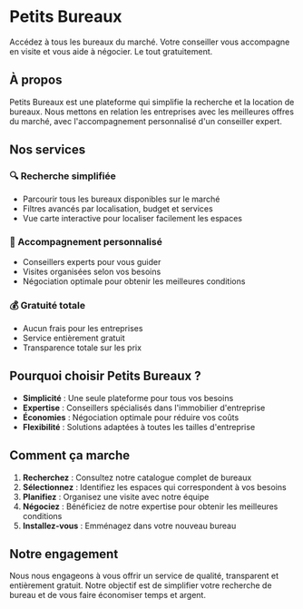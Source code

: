 # Petits Bureaux

Accédez à tous les bureaux du marché. Votre conseiller vous accompagne en visite et vous aide à négocier. Le tout gratuitement.

## À propos

Petits Bureaux est une plateforme qui simplifie la recherche et la location de bureaux. Nous mettons en relation les entreprises avec les meilleures offres du marché, avec l'accompagnement personnalisé d'un conseiller expert.

## Nos services

### 🔍 Recherche simplifiée
- Parcourir tous les bureaux disponibles sur le marché
- Filtres avancés par localisation, budget et services
- Vue carte interactive pour localiser facilement les espaces

### 👥 Accompagnement personnalisé
- Conseillers experts pour vous guider
- Visites organisées selon vos besoins
- Négociation optimale pour obtenir les meilleures conditions

### 💰 Gratuité totale
- Aucun frais pour les entreprises
- Service entièrement gratuit
- Transparence totale sur les prix

## Pourquoi choisir Petits Bureaux ?

- **Simplicité** : Une seule plateforme pour tous vos besoins
- **Expertise** : Conseillers spécialisés dans l'immobilier d'entreprise
- **Économies** : Négociation optimale pour réduire vos coûts
- **Flexibilité** : Solutions adaptées à toutes les tailles d'entreprise

## Comment ça marche

1. **Recherchez** : Consultez notre catalogue complet de bureaux
2. **Sélectionnez** : Identifiez les espaces qui correspondent à vos besoins
3. **Planifiez** : Organisez une visite avec notre équipe
4. **Négociez** : Bénéficiez de notre expertise pour obtenir les meilleures conditions
5. **Installez-vous** : Emménagez dans votre nouveau bureau

## Notre engagement

Nous nous engageons à vous offrir un service de qualité, transparent et entièrement gratuit. Notre objectif est de simplifier votre recherche de bureau et de vous faire économiser temps et argent.

